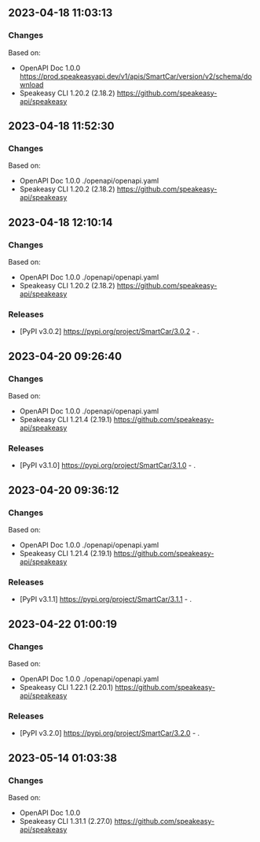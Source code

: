 

## 2023-04-18 11:03:13
### Changes
Based on:
- OpenAPI Doc 1.0.0 https://prod.speakeasyapi.dev/v1/apis/SmartCar/version/v2/schema/download
- Speakeasy CLI 1.20.2 (2.18.2) https://github.com/speakeasy-api/speakeasy

## 2023-04-18 11:52:30
### Changes
Based on:
- OpenAPI Doc 1.0.0 ./openapi/openapi.yaml
- Speakeasy CLI 1.20.2 (2.18.2) https://github.com/speakeasy-api/speakeasy

## 2023-04-18 12:10:14
### Changes
Based on:
- OpenAPI Doc 1.0.0 ./openapi/openapi.yaml
- Speakeasy CLI 1.20.2 (2.18.2) https://github.com/speakeasy-api/speakeasy
### Releases
- [PyPI v3.0.2] https://pypi.org/project/SmartCar/3.0.2 - .

## 2023-04-20 09:26:40
### Changes
Based on:
- OpenAPI Doc 1.0.0 ./openapi/openapi.yaml
- Speakeasy CLI 1.21.4 (2.19.1) https://github.com/speakeasy-api/speakeasy
### Releases
- [PyPI v3.1.0] https://pypi.org/project/SmartCar/3.1.0 - .

## 2023-04-20 09:36:12
### Changes
Based on:
- OpenAPI Doc 1.0.0 ./openapi/openapi.yaml
- Speakeasy CLI 1.21.4 (2.19.1) https://github.com/speakeasy-api/speakeasy
### Releases
- [PyPI v3.1.1] https://pypi.org/project/SmartCar/3.1.1 - .

## 2023-04-22 01:00:19
### Changes
Based on:
- OpenAPI Doc 1.0.0 ./openapi/openapi.yaml
- Speakeasy CLI 1.22.1 (2.20.1) https://github.com/speakeasy-api/speakeasy
### Releases
- [PyPI v3.2.0] https://pypi.org/project/SmartCar/3.2.0 - .

## 2023-05-14 01:03:38
### Changes
Based on:
- OpenAPI Doc 1.0.0 
- Speakeasy CLI 1.31.1 (2.27.0) https://github.com/speakeasy-api/speakeasy